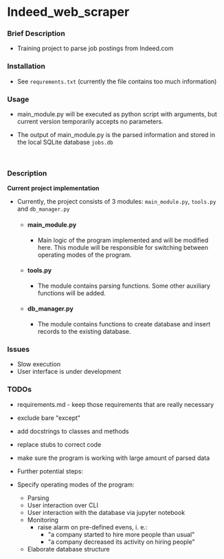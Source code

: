 # Indeed_web_scraper


### Brief Description

- Training project to parse job postings from Indeed.com

### Installation

- See `requrements.txt` (currently the file contains too much information)

### Usage

- main_module.py will be executed as python script with arguments, but current version temporarily accepts no parameters.
- The output of main_module.py is the parsed information and stored in the local SQLite database `jobs.db`
  
  ​      

### Description

**Current project implementation**

- Currently, the project consists of 3 modules: `main_module.py`, `tools.py` and `db_manager.py`
    - #### main_module.py
        - Main logic of the program implemented and will be modified here. This module will be responsible for switching between operating modes of the program.
        
    - #### tools.py
        - The module contains parsing functions. Some other auxiliary functions will be added. 
        
    - #### db_manager.py
    
        - The module contains functions to create database and insert records to the existing database.
                

### Issues

- Slow execution
- User interface is under development

### TODOs

- requirements.md - keep those requirements that are really necessary
- exclude bare "except"
- add docstrings to classes and methods
- replace stubs to correct code
- make sure the program is working with large amount of parsed data

- Further potential steps:
- Specify operating modes of the program:
    - Parsing
    - User interaction over CLI
    - User interaction with the database via jupyter notebook
    - Monitoring
      - raise alarm on pre-defined evens, i. e.:
        - "a company started to hire more people than usual"
        - "a company decreased its activity on hiring people"
  - Elaborate database structure

